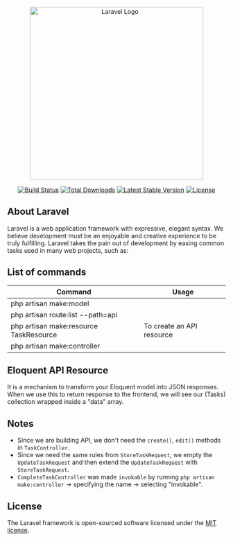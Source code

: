 <p align="center"><a href="https://laravel.com" target="_blank"><img src="https://raw.githubusercontent.com/laravel/art/master/logo-lockup/5%20SVG/2%20CMYK/1%20Full%20Color/laravel-logolockup-cmyk-red.svg" width="400" alt="Laravel Logo"></a></p>

<p align="center">
<a href="https://github.com/laravel/framework/actions"><img src="https://github.com/laravel/framework/workflows/tests/badge.svg" alt="Build Status"></a>
<a href="https://packagist.org/packages/laravel/framework"><img src="https://img.shields.io/packagist/dt/laravel/framework" alt="Total Downloads"></a>
<a href="https://packagist.org/packages/laravel/framework"><img src="https://img.shields.io/packagist/v/laravel/framework" alt="Latest Stable Version"></a>
<a href="https://packagist.org/packages/laravel/framework"><img src="https://img.shields.io/packagist/l/laravel/framework" alt="License"></a>
</p>

## About Laravel

Laravel is a web application framework with expressive, elegant syntax. We believe development must be an enjoyable and creative experience to be truly fulfilling. Laravel takes the pain out of development by easing common tasks used in many web projects, such as:

## List of commands

| Command | Usage |
|-------------------------------------- | ---------------------------|
| php artisan make:model |                           |
| php artisan route:list --path=api |                           |
| php artisan make:resource TaskResource | To create an API resource                 |
| php artisan make:controller |                           |

## Eloquent API Resource

It is a mechanism to transform your Eloquent model into JSON responses. When we use this to return response to the frontend, we will see our (Tasks) collection wrapped inside a "data" array.

## Notes

- Since we are building API, we don't need the `create()`, `edit()` methods in `TaskController`.
- Since we need the same rules from `StoreTaskRequest`, we empty the `UpdateTaskRequest` and then extend the `UpdateTaskRequest` with  `StoreTaskRequest`.
- `CompleteTaskController` was made `invokable` by running `php artisan make:controller` -> specifying the name -> selecting "invokable".

## License

The Laravel framework is open-sourced software licensed under the [MIT license](https://opensource.org/licenses/MIT).
